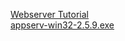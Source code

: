 [Webserver Tutorial](https://github.com/WhyWolfie/GunZ-The-Duel/tree/master/Tools/webserver) <br>
[appserv-win32-2.5.9.exe](https://sourceforge.net/projects/appserv/files/AppServ%20Open%20Project/2.5.9/appserv-win32-2.5.9.exe/download) <br>
